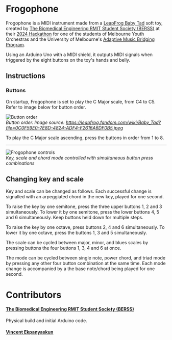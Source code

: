 # Frogophone

Frogophone is a MIDI instrument made from a [LeapFrog Baby Tad](https://leapfrog.fandom.com/wiki/Baby_Tad) soft toy, created by [The Biomedical Engineering RMIT Student Society (BERSS)](https://rusu.rmit.edu.au/Clubs/BERSS) at their [2024 Hackathon](https://www.instagram.com/p/C-mOJVxqIss/) for one of the students of Melbourne Youth Orchestras and the University of Melbourne's [Adaptive Music Bridging Program](https://myo.org.au/programs/ensemble-program/adaptive-music-bridging-program/).

Using an Arduino Uno with a MIDI shield, it outputs MIDI signals when triggered by the eight buttons on the toy's hands and belly.


## Instructions

### Buttons
On startup, Frogophone is set to play the C Major scale, from C4 to C5. Refer to image below for button order.

![Button order](https://github.com/user-attachments/assets/b0775f6c-9156-48a7-ad7b-15e903892f39)  
*Button order. Image source: https://leapfrog.fandom.com/wiki/Baby_Tad?file=0C0F59E0-7E8D-4824-ADF4-F2616A6DF0B5.jpeg*

To play the C Major scale ascending, press the buttons in order from 1 to 8.

---
![Frogophone controls](https://github.com/user-attachments/assets/26b78b6e-a3fa-4598-8008-aa21ee4aed6e)  
*Key, scale and chord mode controlled with simultaneous button press combinations*

## Changing key and scale

Key and scale can be changed as follows. Each successful change is signalled with an arpeggiated chord in the new key, played for one second.

To raise the key by one semitone, press the three upper buttons 1, 2 and 3 simultaneously. To lower it by one semitone, press the lower buttons 4, 5 and 6 simultaneously. Keep buttons held down for multiple steps.

To raise the key by one octave, press buttons 2, 4 and 6 simultaneously. To lower it by one octave, press the buttons 1, 3 and 5 simultaneously.

The scale can be cycled between major, minor, and blues scales by pressing buttons the four buttons 1, 3, 4 and 6 at once.

The mode can be cycled between single note, power chord, and triad mode by pressing any other four button combination at the same time. Each mode change is accompanied by a the base note/chord being played for one second.


# Contributors

#### [The Biomedical Engineering RMIT Student Society (BERSS)](https://rusu.rmit.edu.au/Clubs/BERSS)
Physical build and initial Arduino code.

#### [Vincent Ekpanyaskun](https://github.com/vekp)
